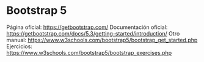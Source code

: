 # Bootstrap 5

Página oficial: https://getbootstrap.com/
Documentación oficial: https://getbootstrap.com/docs/5.3/getting-started/introduction/
Otro manual: https://www.w3schools.com/bootstrap5/bootstrap_get_started.php
Ejercicios: https://www.w3schools.com/bootstrap5/bootstrap_exercises.php